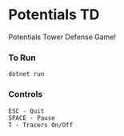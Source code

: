 # Potentials TD
Potentials Tower Defense Game!
### To Run
    dotnet run
### Controls
    ESC - Quit
    SPACE - Pause
    T - Tracers On/Off
